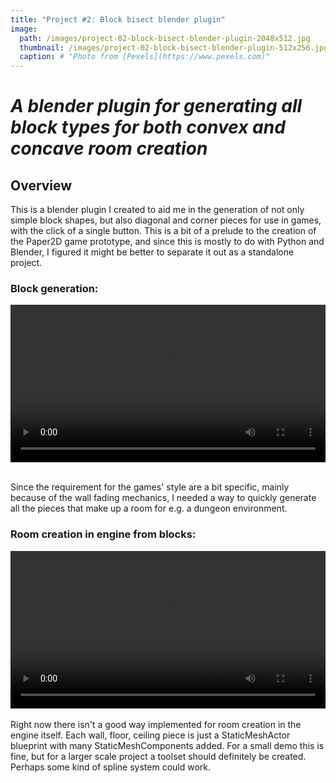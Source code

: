 ```yaml
---
title: "Project #2: Block bisect blender plugin"
image: 
  path: /images/project-02-block-bisect-blender-plugin-2048x512.jpg
  thumbnail: /images/project-02-block-bisect-blender-plugin-512x256.jpg
  caption: # "Photo from [Pexels](https://www.pexels.com)"
---
```


# *A blender plugin for generating all block types for both convex and concave room creation*

## Overview

This is a blender plugin I created to aid me in the generation of not only simple block shapes, but also diagonal and corner pieces for use in games, with the click of a single button. This is a bit of a prelude to the creation of the Paper2D game prototype, and since this is mostly to do with Python and Blender, I figured it might be better to separate it out as a standalone project.

### Block generation:
<div class="myvideo">
   <video  style="display:block; width:100%; height:auto;" autoplay controls loop="loop">
       <source src="{{ site.baseurl }}/videos/Vadmidin.github.io_08.mp4" type="video/mp4" />
   </video>
</div>
<br>

Since the requirement for the games' style are a bit specific, mainly because of the wall fading mechanics, I needed a way to quickly generate all the pieces that make up a room for e.g. a dungeon environment.

### Room creation in engine from blocks:
<div class="myvideo">
   <video  style="display:block; width:100%; height:auto;" autoplay controls loop="loop">
       <source src="{{ site.baseurl }}/videos/Vadmidin.github.io_05.mp4" type="video/mp4" />
   </video>
</div>
<br>
Right now there isn't a good way implemented for room creation in the engine itself. Each wall, floor, ceiling piece is just a StaticMeshActor blueprint with many StaticMeshComponents added. For a small demo this is fine, but for a larger scale project a toolset should definitely be created. Perhaps some kind of spline system could work.